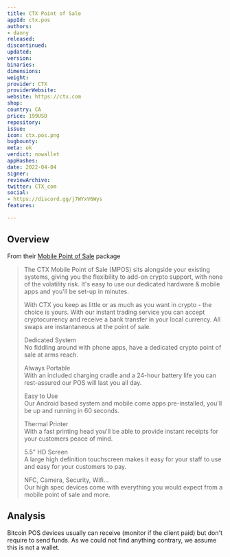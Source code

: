 ```yaml
---
title: CTX Point of Sale
appId: ctx.pos
authors:
- danny
released: 
discontinued: 
updated: 
version: 
binaries: 
dimensions: 
weight: 
provider: CTX
providerWebsite: 
website: https://ctx.com
shop: 
country: CA
price: 199USD
repository: 
issue: 
icon: ctx.pos.png
bugbounty: 
meta: ok
verdict: nowallet
appHashes: 
date: 2022-04-04
signer: 
reviewArchive: 
twitter: CTX_com
social:
- https://discord.gg/j7WYxV6Wys
features: 

---
```


## Overview

From their [Mobile Point of Sale](https://ctx.com/hardware/) package

> The CTX Mobile Point of Sale (MPOS) sits alongside your existing systems, giving you the flexibility to add-on crypto support, with none of the volatility risk. It's easy to use our dedicated hardware & mobile apps and you'll be set-up in minutes.
>
> With CTX you keep as little or as much as you want in crypto - the choice is yours. With our instant trading service you can accept cryptocurrency and receive a bank transfer in your local currency. All swaps are instantaneous at the point of sale.
>
> Dedicated System<br>
> No fiddling around with phone apps, have a dedicated crypto point of sale at arms reach.
>
> Always Portable<br>
> With an included charging cradle and a 24-hour battery life you can rest-assured our POS will last you all day.
>
> Easy to Use<br>
> Our Android based system and mobile come apps pre-installed, you'll be up and running in 60 seconds.
>
> Thermal Printer<br>
> With a fast printing head you'll be able to provide instant receipts for your customers peace of mind.
>
> 5.5" HD Screen<br>
> A large high definition touchscreen makes it easy for your staff to use and easy for your customers to pay.
>
> NFC, Camera, Security, Wifi...<br>
> Our high spec devices come with everything you would expect from a mobile point of sale and more.

## Analysis 

Bitcoin POS devices usually can receive (monitor if the client paid) but don't
require to send funds. As we could not find anything contrary, we assume this is
not a wallet.